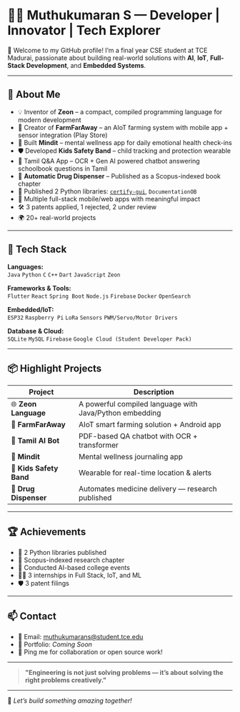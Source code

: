 
# 👨‍💻 Muthukumaran S — Developer | Innovator | Tech Explorer

🚀 Welcome to my GitHub profile! I’m a final year CSE student at TCE Madurai, passionate about building real-world solutions with **AI**, **IoT**, **Full-Stack Development**, and **Embedded Systems**.

---

## 🧠 About Me

- 💡 Inventor of **Zeon** – a compact, compiled programming language for modern development
- 🌾 Creator of **FarmFarAway** – an AIoT farming system with mobile app + sensor integration (Play Store)
- 🧠 Built **Mindit** – mental wellness app for daily emotional health check-ins
- 🛡️ Developed **Kids Safety Band** – child tracking and protection wearable
- 🧠 Tamil Q&A App – OCR + Gen AI powered chatbot answering schoolbook questions in Tamil
- 💊 **Automatic Drug Dispenser** – Published as a Scopus-indexed book chapter
- 🔄 Published 2 Python libraries: [`certify-gui`](https://pypi.org/project/certifyGUI/), `DocumentationOB`
- 📱 Multiple full-stack mobile/web apps with meaningful impact
- 🛠️ 3 patents applied, 1 rejected, 2 under review
- 🌍 20+ real-world projects

---

## 🧰 Tech Stack

**Languages:**  
`Java` `Python` `C` `C++` `Dart` `JavaScript` `Zeon`  

**Frameworks & Tools:**  
`Flutter` `React` `Spring Boot` `Node.js` `Firebase` `Docker` `OpenSearch`  

**Embedded/IoT:**  
`ESP32` `Raspberry Pi` `LoRa` `Sensors` `PWM/Servo/Motor Drivers`

**Database & Cloud:**  
`SQLite` `MySQL` `Firebase` `Google Cloud (Student Developer Pack)`

---

## 📦 Highlight Projects

| Project | Description |
|--------|-------------|
| 🌐 **Zeon Language** | A powerful compiled language with Java/Python embedding |
| 🌾 **FarmFarAway** | AIoT smart farming solution + Android app |
| 💬 **Tamil AI Bot** | PDF-based QA chatbot with OCR + transformer |
| 🧠 **Mindit** | Mental wellness journaling app |
| 🧒 **Kids Safety Band** | Wearable for real-time location & alerts |
| 💊 **Drug Dispenser** | Automates medicine delivery — research published |

---

## 🏆 Achievements

- 🧪 2 Python libraries published
- 📕 Scopus-indexed research chapter
- 🧠 Conducted AI-based college events
- 🧑‍💻 3 internships in Full Stack, IoT, and ML
- 🛡️ 3 patent filings

---

## 📫 Contact

- 📧 Email: muthukumarans@student.tce.edu
- 🔗 Portfolio: *Coming Soon*
- 💬 Ping me for collaboration or open source work!

---

> **"Engineering is not just solving problems — it’s about solving the right problems creatively."**

---

🎯 *Let’s build something amazing together!*


